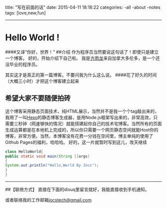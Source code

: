 title: "写在前面的话"
date: 2015-04-11 18:18:22
categories:
 -all
 -about
 -notes
tags: [love,new,fun]

---

#	Hello World !
####又译“你好，世界！”
##介绍
作为程序员当然要说这句话了！即使只是建立一个博客。
好的，开始介绍下自己啦。
我是[方雨龙](http://jocs.me)来自加拿大多伦多，是一个还没毕业的程序员。

其实这才是真正的第一篇博客。不要问我为什么这么说。
####花了好久的时间（大概三小时）才把这个博客建立起来
## 希望大家不要随便拍砖

这个博客采用静态页面技术，纯HTML展示，当然并不是我一个个tag敲出来的，我用了一叫[Hexo](http://hexo.io)的静态博客生成器，是用Node.js框架写出来的，非常高效，只需要三秒钟（网速够快的情况）就能搭建起你自己的技术宅博客。当然所有的页面生成运算都是在本地机上完成的，所以你只需要一个网页静态空间就能Host你的博客，非常方便。当然，本博客没有花费一分钱在空间里，博主单纯的使用了Github Pages的福利，哈哈哈。
好的，这一片就暂时写到这儿，改天继续



```java
class HelloWorld{
public static void main(String []args)
{
System.out.println("Hello,World By Jocs");
}
}
```
---

##【联络方式】
直接在下面的disuq里留言就好，我能直接收到手机通知。

或者联络我的工作邮箱<jocstech@gmail.com>

